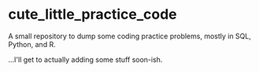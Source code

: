 # cute_little_practice_code
A small repository to dump some coding practice problems, mostly in SQL, Python, and R.

...I'll get to actually adding some stuff soon-ish.
